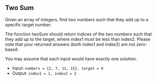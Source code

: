 ## Two Sum

Given an array of integers, find two numbers such that they add up to a specific target number.

The function twoSum should return indices of the two numbers such that they add up to the target, where index1 must be less than index2. Please note that your returned answers (both index1 and index2) are not zero-based.

You may assume that each input would have exactly one solution.

* Input: `numbers = {2, 7, 11, 15}, target = 9`
* Output: `index1 = 1, index2 = 2`
